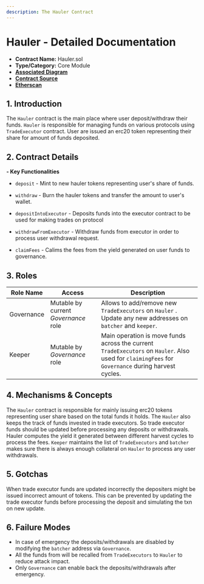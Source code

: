 ```yaml
---
description: The Hauler Contract
---
```


# Hauler - Detailed Documentation

* **Contract Name:** Hauler.sol
* **Type/Category:** Core Module
* [**Associated Diagram**]()
* [**Contract Source**](../contracts/Hauler.sol)
* [**Etherscan**](https://etherscan.io/address/)

## 1. Introduction
The `Hauler` contract is the main place where user deposit/withdraw their funds. `Hauler` is responsible for managing funds on various protocols using `TradeExecutor` contract. User are issued an erc20 token representing their share for amount of funds deposited.

## 2. Contract Details
**- Key Functionalities**

* `deposit` - Mint to new hauler tokens representing user's share of funds.

* `withdraw` - Burn the hauler tokens and transfer the amount to user's wallet.

* `depositIntoExecutor` - Deposits funds into the executor contract to be used for making trades on protocol

* `withdrawFromExecutor` - Withdraw funds from executor in order to process user withdrawal request. 

* `claimFees` - Calims the fees from the yield generated on user funds to governance.

## 3. Roles
| Role Name          | Access                             | Description                                                                                                                                                                                                                                                                                                                                                                                                                          |
|--------------------|------------------------------------|--------------------------------------------------------------------------------------------------------------------------------------------------------------------------------------------------------------------------------------------------------------------------------------------------------------------------------------------------------------------------------------------------------------------------------------|
| Governance   |  Mutable by current *Governance* role                          | Allows to add/remove new `TradeExecutors` on `Hauler` . Update any new addresses on `batcher` and `keeper`.                                                                                                                                                                                                                                 |
| Keeper | Mutable by *Governance* role | Main operation is move funds across the current `TradeExecutors` on `Hauler`. Also used for `claimingFees` for `Governance` during harvest cycles.  |


## 4. Mechanisms & Concepts
The `Hauler` contract is responsible for mainly issuing erc20 tokens representing user share based on the total funds it holds. The `Hauler` also keeps the track of funds invested in trade executors. So trade executor funds should be updated before processing any deposits or withdrawals. Hauler computes the yield it generated between different harvest cycles to process the fees. `Keeper` maintains the list of `TradeExecutors` and `batcher` makes sure there is always enough collateral on `Hauler` to process any user withdrawals.  

## 5. Gotchas 
When trade executor funds are updated incorrectly the depositers might be issued incorrect amount of tokens. This can be prevented by updating the trade executor funds before processing the deposit and simulating the txn on new update.

## 6. Failure Modes 
* In case of emergency the deposits/withdrawals are disabled by modifying the `batcher` address via `Governance`.
* All the funds from will be recalled from `TradeExecutors` to `Hauler` to reduce attack impact.
* Only `Governance` can enable back the deposits/withdrawals after emergency.
 
